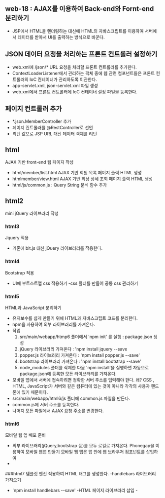 ## web-18 : AJAX를 이용하여 Back-end와 Fornt-end 분리하기 
- JSP에서 HTML을 렌더링하는 대신에 HTML의 자바스크립트를 이용하여 서버에서
데이터를 받아서 UI를 출력하는 방식으로 바꾼다.

## JSON 데이터 요청을 처리하는 프론트 컨트롤러 설정하기
- web.xml에 /json/* URL 요청을 처리할 프론트 컨트롤러를 추가한다.
- ContextLoaderListener에서 관리하는 객체 중에 웹 관련 컴포넌트들은 
프론트 컨트롤러의 IoC 컨테이너가 관리하도록 이관한다.
- app-servlet.xml, json-servlet.xml 파일 생성
- web.xml에서 프론트 컨트롤러에 IoC 컨테이너 설정 파일을 등록한다.
 
 ## 페이지 컨트롤러 추가
 - *.json.MemberController 추가
 - 페이지 컨트롤러를 @RestController로 선언
 - 리턴 값으로 JSP URL 대신 데이터 객체를 리턴

 ## html
 AJAX 기반 front-end 웹 페이지 작성
- html/member/list.html AJAX 기반 회원 목록 페이지 출력 HTML 생성
- htmlmember/view.html AJAX 기반 회상 상세 조회 페이지 출력 HTML 생성
- html/js/common.js : Query String 분석 함수 추가

 ## html2
 mini jQuery 라이브러리 작성

 ### html3
 Jquery 적용
 - 기존에 bit.js 대신 jQuery 라이브러리를 적용한다.

### html4
Bootstrap 적용
- UI에 부트스트랩 css 적용하기
-css 폴더를 만들어 공통 css 관리하기


### html5 
HTML과 JavaScript 분리하기
- 유지보수를 쉽게 만들기 위해 HTML과 자바스크립트 코드를 분리한다.
- npm을 사용하여 외부 라이브러리를 가져온다.
- 작업
  1) src/main/webapp/htmp6 폴더에서 'npm init' 를 실행 : package.json 생성
  2) jQuery 라이브러리 가져온다 : 'npm install jquery --save
  3) popper.js 라이브러리 가져온다 : 'npm install popper.js --save'
  4) bootstrap 라이브러리 가져온다 : 'npm install bootstrap --save'
  5) node_modules 폴더를 삭제한 다음 'npm install'을 실행하면 자동으로
     package.json에 등록한 모든 라이브러리를 가져온다.
- 모바일 앱에서 서버에 접속하려면 정확한 서버 주소를 입력해야 한다.
  왜? CSS , HTML, JavaScript가 서버와 같은 컴퓨터에 있는 것이 아니라 각각의 사용자 핸드폰에 있기 때문이다. 
- src/main/webapp/html6/js 폴더에 common.js 파일을 만든다.
- common.js에 서버 주소를 등록한다.
- 나머지 모든 파일에서 AJAX 요청 주소를 변경한다.    
### html6
모바일 웹 앱 배포 준비
- 외부 라이브러리(jQuery,bootstrap 등)를 모두 로컬로 가져온다.
Phonegap을 이용하여 모바일 웹앱 만들기
모바일 웹 앱은 앱 안에 웹 브라우저 컴포넌트를 삽입하여 
-

###html7
템플릿 엔진 적용하여 HTML 태그를 생성한다.
-handlebars 라이브러리 가져오기
  - 'npm install handlebars --save'
-HTML 페이지 라이브러리 삽입
  -<script src = '...'></scripte>
-자바스크립트에 적용하기